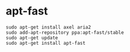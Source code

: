 # apt-fast #

    sudo apt-get install axel aria2
    sudo add-apt-repository ppa:apt-fast/stable
    sudo apt-get update
    sudo apt-get install apt-fast  
